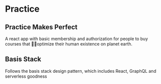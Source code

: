 # Practice

## Practice Makes Perfect

A react app with basic membership and authorization for people to buy courses that 🏄‍♂️optimize their human existence on planet earth.

## Basis Stack

Follows the basis stack design pattern, which includes React, GraphQL and serverless goodness
